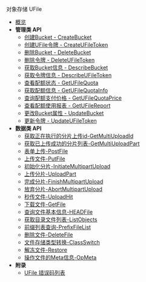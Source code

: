 <div class="sidebar_title icon__ufile">对象存储 UFile</div>


- [概览](api/ufile-api/README.md)
- **管理类 API**
    - [创建Bucket - CreateBucket](api/ufile-api/create_bucket)
    - [创建UFile令牌 - CreateUFileToken](api/ufile-api/create_ufile_token)
    - [删除Bucket - DeleteBucket](api/ufile-api/delete_bucket)
    - [删除令牌 - DeleteUFileToken](api/ufile-api/delete_ufile_token)
    - [获取Bucket信息 - DescribeBucket](api/ufile-api/describe_bucket)
    - [获取令牌信息 - DescribeUFileToken](api/ufile-api/describe_ufile_token)
    - [查看配额状态 - GetUFileQuota](api/ufile-api/get_ufile_quota)
    - [获取配额信息 - GetUFileQuotaInfo](api/ufile-api/get_ufile_quota_info)
    - [查询配额支付价格 - GetUFileQuotaPrice](api/ufile-api/get_ufile_quota_price)
    - [查看配额使用报表 - GetUFileReport](api/ufile-api/get_ufile_report)
    - [更改Bucket属性 - UpdateBucket](api/ufile-api/update_bucket)
    - [更新令牌 - UpdateUFileToken](api/ufile-api/update_ufile_token)
- **数据类 API**
  * [获取正在执行的分片上传id-GetMultiUploadId](api/ufile-api/get_multi_upload_id)
  * [获取已上传成功的分片列表-GetMultiUploadPart](api/ufile-api/get_multi_upload_part)
  * [表单上传-PostFile](api/ufile-api/post_file)
  * [上传文件-PutFile](api/ufile-api/put_file)
  * [初始化分片-InitiateMultipartUpload](api/ufile-api/initiate_multipart_upload)
  * [上传分片-UploadPart](api/ufile-api/upload_part)
  * [完成分片-FinishMultipartUpload](api/ufile-api/finish_multipart_upload)
  * [放弃分片-AbortMultipartUpload](api/ufile-api/abort_multipart_upload)
  * [秒传文件-UploadHit](api/ufile-api/upload_hit)
  * [下载文件-GetFile](api/ufile-api/get_file)
  * [查询文件基本信息-HEADFile](api/ufile-api/head_file)
  * [获取目录文件列表-ListObjects](api/ufile-api/list_objects)
  * [前缀列表查询-PrefixFileList](api/ufile-api/prefix_file_list)
  * [删除文件-DeleteFile](api/ufile-api/delete_file)
  * [文件存储类型转换-ClassSwitch](api/ufile-api/class_switch)
  * [解冻文件-Restore](api/ufile-api/restore)
  * [操作文件的Meta信息-OpMeta](api/ufile-api/op_meta)
- **附录**
  - [UFile 错误码列表](api/ufile-api/error_code)

